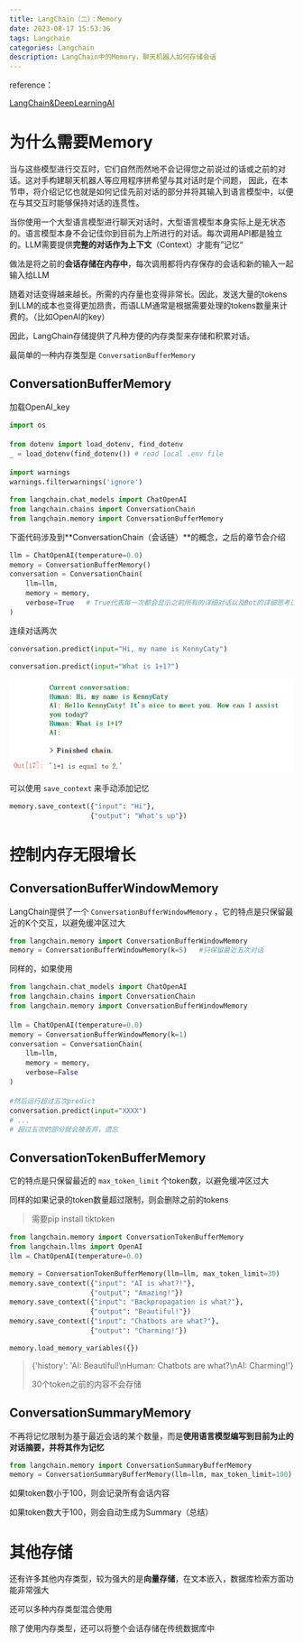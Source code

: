 ```yaml
---
title: LangChain（二）：Memory
date: 2023-08-17 15:53:36
tags: Langchain
categories: Langchain
description: LangChain中的Memory，聊天机器人如何存储会话
---
```




reference：

[LangChain&DeepLearningAI](https://www.deeplearning.ai/short-courses/langchain-for-llm-application-development/)



# 为什么需要Memory

当与这些模型进行交互时，它们自然而然地不会记得您之前说过的话或之前的对话。这对手构建聊天机器人等应用程序拼希望与其对话时是个间题， 因此，在本节申，将介绍记忆也就是如何记佳先前对话的部分并将其输入到语言模型中，以便在与其交互时能够保持对话的连贯性。



当你使用一个大型语言模型进行聊天对话时，大型语言模型本身实际上是无状态的。语言模型本身不会记佳你到目前为上所进行的对话。每次调用API都是独立的。LLM需要提供**完整的对话作为上下文**（Context）才能有”记忆“

做法是将之前的**会话存储在内存中**，每次调用都将内存保存的会话和新的输入一起输入给LLM

随着对话变得越来越长。所需的内存量也变得非常长。因此，发送大量的tokens到LLM的成本也变得更加昂贵，而语LLM通常是根据需要处理的tokens数量来计费的。（比如OpenAI的key）





因此，LangChain存储提供了凡种方便的内存类型来存储和积累对话。

最简单的一种内存类型是 `ConversationBufferMemory`

## ConversationBufferMemory

加载OpenAI_key

```python
import os

from dotenv import load_dotenv, find_dotenv
_ = load_dotenv(find_dotenv()) # read local .env file

import warnings
warnings.filterwarnings('ignore')
```



```python
from langchain.chat_models import ChatOpenAI
from langchain.chains import ConversationChain
from langchain.memory import ConversationBufferMemory
```

下面代码涉及到**ConversationChain（会话链）**的概念，之后的章节会介绍

```python
llm = ChatOpenAI(temperature=0.0)
memory = ConversationBufferMemory()
conversation = ConversationChain(
    llm=llm, 
    memory = memory,
    verbose=True   # True代表每一次都会显示之前所有的详细对话以及Bot的详细思考过程
)
```



连续对话两次

```python
conversation.predict(input="Hi, my name is KennyCaty")
```

```python
conversation.predict(input="What is 1+1?")
```

![image-20230817161745019](./Langchain(2)/image-20230817161745019.png)



可以使用 `save_context` 来手动添加记忆

```python
memory.save_context({"input": "Hi"}, 
                    {"output": "What's up"})
```







# 控制内存无限增长

## ConversationBufferWindowMemory

LangChain提供了一个 `ConversationBufferWindowMemory` ，它的特点是只保留最近的K个交互，以避免缓冲区过大

```python
from langchain.memory import ConversationBufferWindowMemory
memory = ConversationBufferWindowMemory(k=5)   #只保留最近五次对话
```

同样的，如果使用

```python
from langchain.chat_models import ChatOpenAI
from langchain.chains import ConversationChain
from langchain.memory import ConversationBufferWindowMemory

llm = ChatOpenAI(temperature=0.0)
memory = ConversationBufferWindowMemory(k=1)
conversation = ConversationChain(
    llm=llm, 
    memory = memory,
    verbose=False
)

#然后运行超过五次predict
conversation.predict(input="XXXX")
# ...
# 超过五次的部分就会被丢弃，遗忘
```





## ConversationTokenBufferMemory

它的特点是只保留最近的 `max_token_limit` 个token数，以避免缓冲区过大

同样的如果记录的token数量超过限制，则会删除之前的tokens

> 需要pip install tiktoken

```python
from langchain.memory import ConversationTokenBufferMemory
from langchain.llms import OpenAI
llm = ChatOpenAI(temperature=0.0)
```

```python
memory = ConversationTokenBufferMemory(llm=llm, max_token_limit=30)
memory.save_context({"input": "AI is what?!"},
                    {"output": "Amazing!"})
memory.save_context({"input": "Backpropagation is what?"},
                    {"output": "Beautiful!"})
memory.save_context({"input": "Chatbots are what?"}, 
                    {"output": "Charming!"})
```

```python
memory.load_memory_variables({})
```

> {'history': 'AI: Beautiful!\nHuman: Chatbots are what?\nAI: Charming!'}
>
> 30个token之前的内容不会存储









## ConversationSummaryMemory

不再将记忆限制为基于最近会话的某个数量，而是**使用语言模型编写到目前为止的对话摘要，并将其作为记忆**

```python
from langchain.memory import ConversationSummaryBufferMemory
memory = ConversationSummaryBufferMemory(llm=llm, max_token_limit=100)
```

如果token数小于100，则会记录所有会话内容

如果token数大于100，则会自动生成为Summary（总结）





# 其他存储

还有许多其他内存类型，较为强大的是**向量存储**，在文本嵌入，数据库检索方面功能非常强大

还可以多种内存类型混合使用

除了使用内存类型，还可以将整个会话存储在传统数据库中
